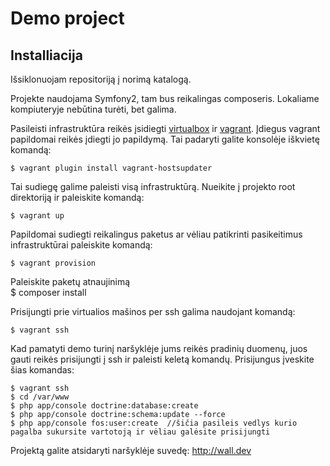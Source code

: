 Demo project
========================

Installiacija
----------------------------------

Išsiklonuojam repositoriją į norimą katalogą.

Projekte naudojama Symfony2, tam bus reikalingas composeris. Lokaliame kompiuteryje nebūtina turėti, bet galima.

Pasileisti infrastruktūra reikės įsidiegti [virtualbox](1) ir [vagrant](2). Įdiegus vagrant papildomai reikės įdiegti jo papildymą. Tai padaryti galite konsolėje iškvietę komandą:

    $ vagrant plugin install vagrant-hostsupdater
    
Tai sudiegę galime paleisti visą infrastruktūrą. Nueikite į projekto root direktoriją ir paleiskite komandą:

    $ vagrant up
    
Papildomai sudiegti reikalingus paketus ar vėliau patikrinti pasikeitimus infrastruktūrai paleiskite komandą:

    $ vagrant provision
    
Paleiskite paketų atnaujinimą  
    $ composer install
    
Prisijungti prie virtualios mašinos per ssh galima naudojant komandą:

    $ vagrant ssh
    
Kad pamatyti demo turinį naršyklėje jums reikės pradinių duomenų, juos gauti reikės prisijungti į ssh ir paleisti keletą komandų. Prisijungus įveskite šias komandas:

    $ vagrant ssh
    $ cd /var/www
    $ php app/console doctrine:database:create 
    $ php app/console doctrine:schema:update --force
    $ php app/console fos:user:create  //šičia pasileis vedlys kurio pagalba sukursite vartotoją ir vėliau galėsite prisijungti
    
Projektą galite atsidaryti naršyklėje suvedę: http://wall.dev


[1]:  https://www.virtualbox.org/wiki/Downloads
[2]:  http://www.vagrantup.com
